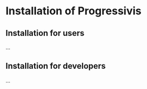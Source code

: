 # Installation of Progressivis


## Installation for users

...

## Installation for developers

...
